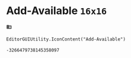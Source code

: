 # Add-Available `16x16`
<img src="/img/Add-Available.png" width=16 height=16>

``` CSharp
EditorGUIUtility.IconContent("Add-Available")
```
```
-3266479738145358097
```
